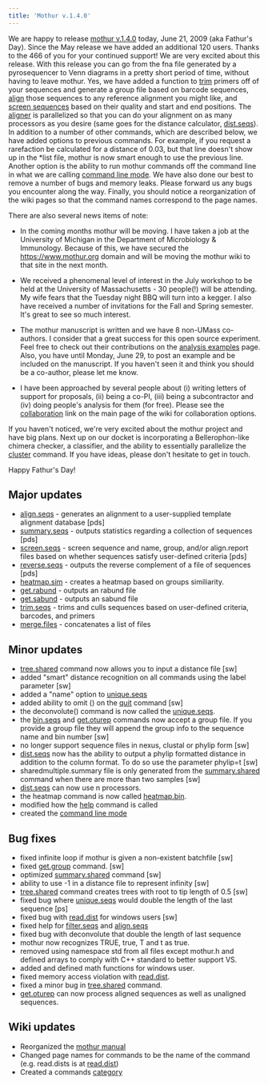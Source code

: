 ```yaml
---
title: 'Mothur v.1.4.0'
---
```

We are happy to release [mothur v.1.4.0](mothur_v.1.4.0)
today, June 21, 2009 (aka Fathur\'s Day). Since the May release we have
added an additional 120 users. Thanks to the 466 of you for your
continued support! We are very excited about this release. With this
release you can go from the fna file generated by a pyrosequencer to
Venn diagrams in a pretty short period of time, without having to leave
mothur. Yes, we have added a function to [ trim](trim.seqs)
primers off of your sequences and generate a group file based on barcode
sequences, [ align](align.seqs) those sequences to any
reference alignment you might like, and [ screen
sequences](screen.seqs) based on their quality and start and
end positions. The [ aligner](align.seqs) is parallelized so
that you can do your alignment on as many processors as you desire (same
goes for the distance calculator, [dist.seqs](dist.seqs)). In
addition to a number of other commands, which are described below, we
have added options to previous commands. For example, if you request a
rarefaction be calculated for a distance of 0.03, but that line doesn\'t
show up in the \*list file, mothur is now smart enough to use the
previous line. Another option is the ability to run mothur commands off
the command line in what we are calling [command line
mode](command_line_mode). We have also done our best to
remove a number of bugs and memory leaks. Please forward us any bugs you
encounter along the way. Finally, you should notice a reorganization of
the wiki pages so that the command names correspond to the page names.

There are also several news items of note:

-   In the coming months mothur will be moving. I have taken a job at
    the University of Michigan in the Department of Microbiology &
    Immunology. Because of this, we have secured the
    <https://www.mothur.org> domain and will be moving the mothur wiki to
    that site in the next month.

<!-- -->

-   We received a phenomenal level of interest in the July workshop to
    be held at the University of Massachusetts - 30 people(!) will be
    attending. My wife fears that the Tuesday night BBQ will turn into a
    kegger. I also have received a number of invitations for the Fall
    and Spring semester. It\'s great to see so much interest.

<!-- -->

-   The mothur manuscript is written and we have 8 non-UMass co-authors.
    I consider that a great success for this open source experiment.
    Feel free to check out their contributions on the [analysis
    examples](analysis_examples) page. Also, you have until
    Monday, June 29, to post an example and be included on the
    manuscript. If you haven\'t seen it and think you should be a
    co-author, please let me know.

<!-- -->

-   I have been approached by several people about (i) writing letters
    of support for proposals, (ii) being a co-PI, (iii) being a
    subcontractor and (iv) doing people\'s analysis for them (for free).
    Please see the [collaboration](collaboration) link on the
    main page of the wiki for collaboration options.

If you haven\'t noticed, we\'re very excited about the mothur project
and have big plans. Next up on our docket is incorporating a
Bellerophon-like chimera checker, a classifier, and the ability to
essentially parallelize the [cluster](cluster) command. If
you have ideas, please don\'t hesitate to get in touch.

Happy Fathur\'s Day!

## Major updates

-   [align.seqs](align.seqs) - generates an alignment to a
    user-supplied template alignment database \[pds\]
-   [summary.seqs](summary.seqs) - outputs statistics
    regarding a collection of sequences \[pds\]
-   [screen.seqs](screen.seqs) - screen sequence and name,
    group, and/or align.report files based on whether sequences satisfy
    user-defined criteria \[pds\]
-   [reverse.seqs](reverse.seqs) - outputs the reverse
    complement of a file of sequences \[pds\]
-   [heatmap.sim](heatmap.sim) - creates a heatmap based on
    groups similiarity.
-   [get.rabund](get.rabund) - outputs an rabund file
-   [get.sabund](get.sabund) - outputs an sabund file
-   [trim.seqs](trim.seqs) - trims and culls sequences based
    on user-defined criteria, barcodes, and primers
-   [merge.files](merge.files) - concatenates a list of files

## Minor updates

-   [tree.shared](tree.shared) command now allows you to
    input a distance file \[sw\]
-   added \"smart\" distance recognition on all commands using the label
    parameter \[sw\]
-   added a \"name\" option to [unique.seqs](unique.seqs)
-   added ability to omit () on the [quit](quit) command
    \[sw\]
-   the deconvolute() command is now called the
    [unique.seqs](unique.seqs).
-   the [bin.seqs](bin.seqs) and
    [get.oturep](get.oturep) commands now accept a group
    file. If you provide a group file they will append the group info to
    the sequence name and bin number \[sw\]
-   no longer support sequence files in nexus, clustal or phylip form
    \[sw\]
-   [dist.seqs](dist.seqs) now has the ability to output a
    phylip formatted distance in addition to the column format. To do so
    use the parameter phylip=t \[sw\]
-   sharedmultiple.summary file is only generated from the
    [summary.shared](summary.shared) command when there are
    more than two samples \[sw\]
-   [dist.seqs](dist.seqs) can now use n processors.
-   the heatmap command is now called
    [heatmap.bin](heatmap.bin).
-   modified how the [help](help) command is called
-   created the [command line mode](command_line_mode)

## Bug fixes

-   fixed infinite loop if mothur is given a non-existent batchfile
    \[sw\]
-   fixed [get.group](get.group) command. \[sw\]
-   optimized [summary.shared](summary.shared) command \[sw\]
-   ability to use -1 in a distance file to represent infinity \[sw\]
-   [tree.shared](tree.shared) command creates trees with
    root to tip length of 0.5 \[sw\]
-   fixed bug where [unique.seqs](unique.seqs) would double
    the length of the last sequence \[ps\]
-   fixed bug with [read.dist](read.dist) for windows users
    \[sw\]
-   fixed help for [filter.seqs](filter.seqs) and
    [align.seqs](align.seqs)
-   fixed bug with deconvolute that double the length of last sequence
-   mothur now recognizes TRUE, true, T and t as true.
-   removed using namespace std from all files except mothur.h and
    defined arrays to comply with C++ standard to better support VS.
-   added <ctime> and defined math functions for windows user.
-   fixed memory access violation with
    [read.dist](read.dist).
-   fixed a minor bug in [tree.shared](tree.shared) command.
-   [get.oturep](get.oturep) can now process aligned
    sequences as well as unaligned sequences.

## Wiki updates

-   Reorganized the [mothur manual](mothur_manual)
-   Changed page names for commands to be the name of the command (e.g.
    read.dists is at [read.dist](read.dist))
-   Created a commands [ category](Special:Categories)
